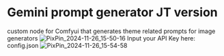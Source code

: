 # Gemini prompt generator JT version
custom node for Comfyui that generates theme related prompts for image generators
![PixPin_2024-11-26_15-50-16](https://github.com/user-attachments/assets/61718ce3-a7b9-45d0-b9b5-2dcfda87e1a7)
Input your API Key here: config.json 
![PixPin_2024-11-26_15-54-58](https://github.com/user-attachments/assets/96a03508-8965-4960-8a9e-10e96e94b277)

